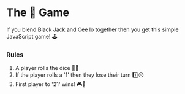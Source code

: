  # The 🎲 Game #
If you blend Black Jack and Cee lo together then you get this simple JavaScript game! 🕹

 ### Rules ###
 1. A player rolls the dice  🎰🎲
 2. If the player rolls a '1' then they lose their turn  1️⃣😢
 3. First player to '21' wins!  🎮🤑